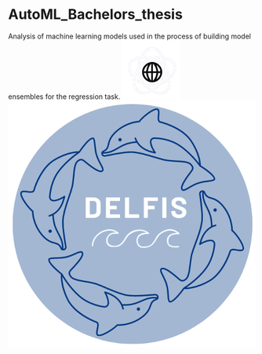 # AutoML_Bachelors_thesis
Analysis of machine learning models used in the process of building model ensembles for the regression task.
![mini logo](mini_mini_logo.png)        ![delfis logo](delfis_logo.png)

